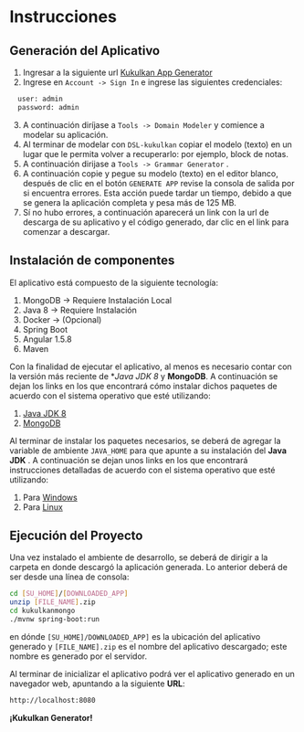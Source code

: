 # Instrucciones

## Generación del Aplicativo

1. Ingresar a la siguiente url [Kukulkan App Generator](http://200.38.177.199:8080/)
2. Ingrese en `Account -> Sign In` e ingrese las siguientes credenciales:

```sh
  user: admin
  password: admin
```
3. A continuación diríjase a `Tools -> Domain Modeler` y comience a modelar su aplicación.
4. Al terminar de modelar con `DSL-kukulkan` copiar el modelo (texto) en un lugar que le permita volver a recuperarlo: por ejemplo, block de notas.
5. A continuación dirijase a `Tools -> Grammar Generator` .
6. A continuación copie y pegue su modelo (texto) en el editor blanco, después de clic en el botón `GENERATE APP` revise la consola de salida por si encuentra errores. Esta acción puede tardar un tiempo, debido a que se genera la aplicación completa y pesa más de 125 MB. 
7. Sí no hubo errores, a continuación aparecerá un link con la url de descarga de su aplicativo y el código generado, dar clic en el link para comenzar a descargar.

## Instalación de componentes

El aplicativo está compuesto de la siguiente tecnología:

1. MongoDB -> Requiere Instalación Local
2. Java 8  -> Requiere Instalación
3. Docker  -> (Opcional)
4. Spring Boot
5. Angular 1.5.8
6. Maven 

Con la finalidad de ejecutar el aplicativo, al menos es necesario contar con la versión más reciente de **Java JDK 8* y **MongoDB**. A continuación se dejan los links en los que encontrará cómo instalar dichos paquetes de acuerdo con el sistema operativo que esté utilizando:

1. [Java JDK 8](http://www.oracle.com/technetwork/java/javase/downloads/jdk8-downloads-2133151.html)
2. [MongoDB](https://docs.mongodb.com/manual/installation/)

Al terminar de instalar los paquetes necesarios, se deberá de agregar la variable de ambiente `JAVA_HOME` para que apunte a su instalación del **Java JDK** . A continuación se dejan unos links en los que encontrará instrucciones detalladas de acuerdo con el sistema operativo que esté utilizando:

1. Para [Windows](https://confluence.atlassian.com/doc/setting-the-java_home-variable-in-windows-8895.html)
2. Para [Linux](https://www.cyberciti.biz/faq/linux-unix-set-java_home-path-variable/)


## Ejecución del Proyecto

Una vez instalado el ambiente de desarrollo, se deberá de dirigir a la carpeta en donde descargó la aplicación generada. Lo anterior deberá de ser desde una línea de consola:

```sh
cd [SU_HOME]/[DOWNLOADED_APP]
unzip [FILE_NAME].zip
cd kukulkanmongo
./mvnw spring-boot:run
```

en dónde `[SU_HOME]/DOWNLOADED_APP]` es la ubicación del aplicativo generado y `[FILE_NAME].zip` es el nombre del aplicativo descargado; este nombre es generado por el servidor.

Al terminar de inicializar el aplicativo podrá ver el aplicativo generado en un navegador web, apuntando a la siguiente **URL**:

```html
http://localhost:8080
```

**¡Kukulkan Generator!**
